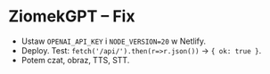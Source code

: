 # ZiomekGPT – Fix
- Ustaw `OPENAI_API_KEY` i `NODE_VERSION=20` w Netlify.
- Deploy. Test: `fetch('/api/').then(r=>r.json())` → `{ ok: true }`.
- Potem czat, obraz, TTS, STT.
